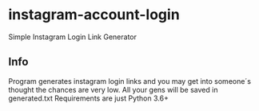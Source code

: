 # instagram-account-login
Simple Instagram Login Link Generator
## Info
Program generates instagram login links and you may get into someone´s thought the chances are very low.
All your gens will be saved in generated.txt
Requirements are just Python 3.6+

